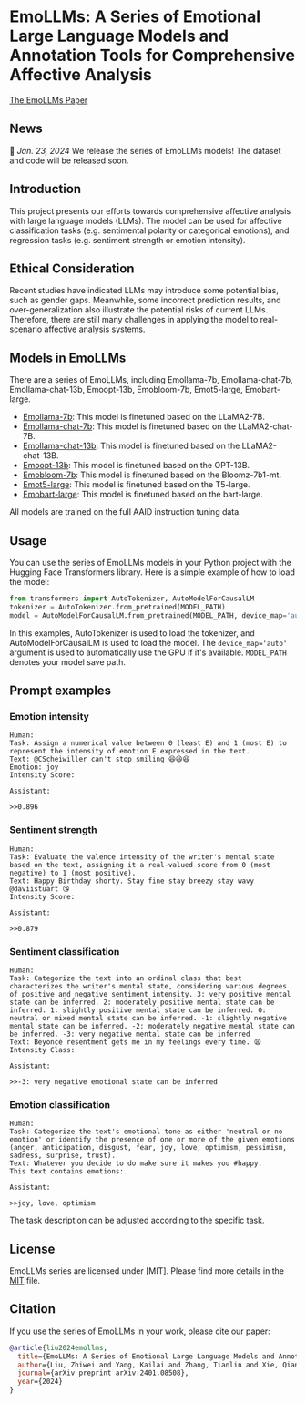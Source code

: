# EmoLLMs: A Series of Emotional Large Language Models and Annotation Tools for Comprehensive Affective Analysis

[The EmoLLMs Paper](https://arxiv.org/abs/2401.08508)

## News

📢 *Jan. 23, 2024* We release the series of EmoLLMs models! The dataset and code will be released soon.

## Introduction

This project presents our efforts towards comprehensive affective analysis with large language models (LLMs).
The model can be used for affective classification tasks (e.g. sentimental polarity
or categorical emotions), and regression tasks (e.g. sentiment strength or emotion intensity).

## Ethical Consideration

Recent studies have indicated LLMs may introduce some potential
bias, such as gender gaps. Meanwhile, some incorrect prediction results, and over-generalization
also illustrate the potential risks of current LLMs. Therefore, there
are still many challenges in applying the model to real-scenario
affective analysis systems.

## Models in EmoLLMs

There are a series of EmoLLMs, including Emollama-7b, Emollama-chat-7b, Emollama-chat-13b,  Emoopt-13b, Emobloom-7b, Emot5-large, Emobart-large.

- [Emollama-7b](https://huggingface.co/lzw1008/Emollama-7b): This model is finetuned based on the LLaMA2-7B. 
- [Emollama-chat-7b](https://huggingface.co/lzw1008/Emollama-chat-7b): This model is finetuned based on the LLaMA2-chat-7B.  
- [Emollama-chat-13b](https://huggingface.co/lzw1008/Emollama-chat-13b): This model is finetuned based on the LLaMA2-chat-13B. 
- [Emoopt-13b](https://huggingface.co/lzw1008/Emoopt-13b): This model is finetuned based on the OPT-13B. 
- [Emobloom-7b](https://huggingface.co/lzw1008/Emobloom-7b): This model is finetuned based on the Bloomz-7b1-mt. 
- [Emot5-large](https://huggingface.co/lzw1008/Emot5-large): This model is finetuned based on the T5-large.
- [Emobart-large](https://huggingface.co/lzw1008/Emobart-large): This model is finetuned based on the bart-large. 

All models are trained on the full AAID instruction tuning data.



## Usage

You can use the series of EmoLLMs models in your Python project with the Hugging Face Transformers library. Here is a simple example of how to load the model:

```python
from transformers import AutoTokenizer, AutoModelForCausalLM
tokenizer = AutoTokenizer.from_pretrained(MODEL_PATH)
model = AutoModelForCausalLM.from_pretrained(MODEL_PATH, device_map='auto')
```

In this examples, AutoTokenizer is used to load the tokenizer, and AutoModelForCausalLM is used to load the model. The `device_map='auto'` argument is used to automatically
use the GPU if it's available. `MODEL_PATH` denotes your model save path.

## Prompt examples

### Emotion intensity

    Human: 
    Task: Assign a numerical value between 0 (least E) and 1 (most E) to represent the intensity of emotion E expressed in the text.
    Text: @CScheiwiller can't stop smiling 😆😆😆
    Emotion: joy
    Intensity Score:

    Assistant:

    >>0.896

### Sentiment strength

    Human:
    Task: Evaluate the valence intensity of the writer's mental state based on the text, assigning it a real-valued score from 0 (most negative) to 1 (most positive).
    Text: Happy Birthday shorty. Stay fine stay breezy stay wavy @daviistuart 😘
    Intensity Score:

    Assistant:

    >>0.879

### Sentiment classification

    Human:
    Task: Categorize the text into an ordinal class that best characterizes the writer's mental state, considering various degrees of positive and negative sentiment intensity. 3: very positive mental state can be inferred. 2: moderately positive mental state can be inferred. 1: slightly positive mental state can be inferred. 0: neutral or mixed mental state can be inferred. -1: slightly negative mental state can be inferred. -2: moderately negative mental state can be inferred. -3: very negative mental state can be inferred
    Text: Beyoncé resentment gets me in my feelings every time. 😩
    Intensity Class:

    Assistant:

    >>-3: very negative emotional state can be inferred

### Emotion classification

    Human:
    Task: Categorize the text's emotional tone as either 'neutral or no emotion' or identify the presence of one or more of the given emotions (anger, anticipation, disgust, fear, joy, love, optimism, pessimism, sadness, surprise, trust).
    Text: Whatever you decide to do make sure it makes you #happy.
    This text contains emotions:

    Assistant:

    >>joy, love, optimism
The task description can be adjusted according to the specific task.

## License

EmoLLMs series are licensed under [MIT]. Please find more details in the [MIT](LICENSE) file.

## Citation

If you use the series of EmoLLMs in your work, please cite our paper:

```bibtex
@article{liu2024emollms,
  title={EmoLLMs: A Series of Emotional Large Language Models and Annotation Tools for Comprehensive Affective Analysis},
  author={Liu, Zhiwei and Yang, Kailai and Zhang, Tianlin and Xie, Qianqian and Yu, Zeping and Ananiadou, Sophia},
  journal={arXiv preprint arXiv:2401.08508},
  year={2024}
}
```
